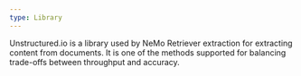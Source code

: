 ```yaml
---
type: Library
---
```


Unstructured.io is a library used by NeMo Retriever extraction for extracting content from documents. It is one of the methods supported for balancing trade-offs between throughput and accuracy.